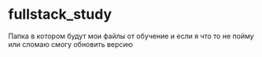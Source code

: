 # fullstack_study
Папка в котором будут мои файлы от обучение и если я что то не пойму или сломаю смогу обновить версию
